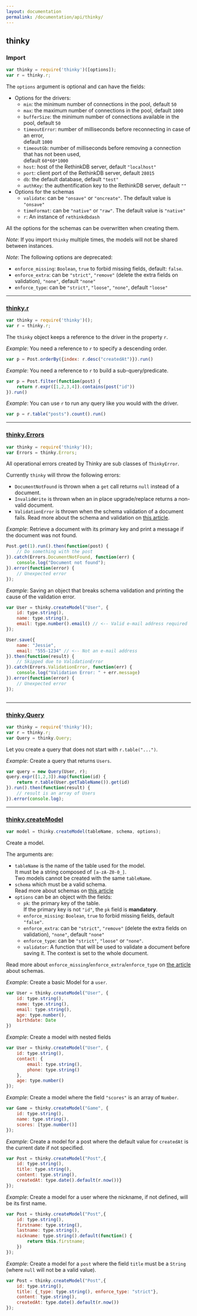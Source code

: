 ```yaml
---
layout: documentation
permalink: /documentation/api/thinky/
---
```


## thinky

### Import

```js
var thinky = require('thinky')([options]);
var r = thinky.r;
```

The `options` argument is optional and can have the fields:

- Options for the drivers:
    - `min`: the minimum number of connections in the pool, default `50`
    - `max`: the maximum number of connections in the pool, default `1000`
    - `bufferSize`: the minimum number of connections available in the pool, default `50`
    - `timeoutError`: number of milliseconds before reconnecting in case of an error,   
    default `1000`
    - `timeoutGb`: number of milliseconds before removing a connection that has not been used,   
    default `60*60*1000`
    - `host`: host of the RethinkDB server, default `"localhost"`
    - `port`: client port of the RethinkDB server, default `28015`
    - `db`: the default database, default `"test"`
    - `authKey`: the authentification key to the RethinkDB server, default `""`
- Options for the schemas
    - `validate`: can be `"onsave"` or `"oncreate"`. The default value is `"onsave"`
    - `timeFormat`: can be `"native"` or `"raw"`. The default value is `"native"`
    - `r`: An instance of `rethinkdbdash`

All the options for the schemas can be overwritten when creating them.



_Note_: If you import `thinky` multiple times, the models will not be shared
between instances.

_Note_: The following options are deprecated:

- `enforce_missing`: `Boolean`, `true` to forbid missing fields, default: `false`.
- `enforce_extra`: can be `"strict"`, `"remove"` (delete the extra fields on validation), `"none"`, default `"none"`
- `enforce_type`: can be `"strict"`, `"loose"`, `"none"`, default `"loose"`


--------------


<div id="r"></div>

### [thinky.r](#r)

```js
var thinky = require('thinky')();
var r = thinky.r;
```

The `thinky` object keeps a reference to the driver in the property `r`.


_Example_: You need a reference to `r` to specify a descending order.

```js
var p = Post.orderBy({index: r.desc("createdAt")}).run()
```

_Example_: You need a reference to `r` to build a sub-query/predicate.

```js
var p = Post.filter(function(post) {
    return r.expr([1,2,3,4]).contains(post("id"))
}).run()
```


_Example_: You can use `r` to run any query like you would with the driver.

```js
var p = r.table("posts").count().run()
```

--------------


<div id="errors"></div>

### [thinky.Errors](#errors)

```js
var thinky = require('thinky')();
var Errors = thinky.Errors;
```

All operational errors created by Thinky are sub classes of `ThinkyError`.

Currently `thinky` will throw the following errors:

- `DocumentNotFound` is thrown when a `get` call returns `null` instead of a document.
- `InvalidWrite` is thrown when an in place upgrade/replace returns a non-valid document.
- `ValidationError` is thrown when the schema validation of a document fails.
  Read more about the schema and validation on [this article](/documentation/schemas/).


_Example_: Retrieve a document with its primary key and print a message
if the document was not found.

```js
Post.get(1).run().then(function(post) {
    // Do something with the post
}).catch(Errors.DocumentNotFound, function(err) {
    console.log("Document not found");
}).error(function(error) {
    // Unexpected error
});
```
_Example_: Saving an object that breaks schema validation and printing
the cause of the validation error.

```js
var User = thinky.createModel("User", {
    id: type.string(),
    name: type.string(),
    email: type.number().email() // <-- Valid e-mail address required
});

User.save({
    name: "Jessie",
    email: "555-1234" // <-- Not an e-mail address
}).then(function(result) {
    // Skipped due to ValidationError
}).catch(Errors.ValidationError, function(err) {
    console.log("Validation Error: " + err.message)
}).error(function(error) {
    // Unexpected error
});



```

--------------


<div id="query"></div>

### [thinky.Query](#query)

```js
var thinky = require('thinky')();
var r = thinky.r;
var Query = thinky.Query;
```

Let you create a query that does not start with `r.table("...")`.


_Example_: Create a query that returns `Users`.

```js
var query = new Query(User, r);
query.expr([1,2,3]).map(function(id) {
    return r.table(User.getTableName()).get(id)
}).run().then(function(result) {
    // result is an array of Users
}).error(console.log);
```


--------------


<div id="createmodel"></div>

### [thinky.createModel](#createmodel)

```js
var model = thinky.createModel(tableName, schema, options);
```

Create a model.

The arguments are:

- `tableName` is the name of the table used for the model.   
It must be a string composed of `[a-zA-Z0-0_]`.    
Two models cannot be created with the same `tableName`.
- `schema` which must be a valid schema.  
Read more about schemas on [this article](/documentation/schemas/)
- `options` can be an object with the fields:
    - `pk`: the primary key of the table.   
    If the primary key is not `"id"`, the `pk` field is __mandatory__.
    - `enforce_missing`: `Boolean`, `true` to forbid missing fields, default `"false"`.
    - `enforce_extra`: can be `"strict"`, `"remove"` (delete the extra fields on validation), `"none"`, default `"none"`
    - `enforce_type`: can be `"strict"`, `"loose"` or `"none"`.
    - `validator`: A function that will be used to validate a document before saving it. The context is set to the whole document.

Read more about `enforce_missing`/`enforce_extra`/`enforce_type` on [the article](/documentation/schemas/) about schemas.

_Example_: Create a basic Model for a `user`.

```js
var User = thinky.createModel("User", {
    id: type.string(),
    name: type.string(),
    email: type.string(),
    age: type.number(),
    birthdate: Date
})
```

_Example_: Create a model with nested fields

```js
var User = thinky.createModel("User", {
    id: type.string(),
    contact: {
        email: type.string(),
        phone: type.string()
    },
    age: type.number()
});
```

_Example_: Create a model where the field `"scores"` is an array of `Number`.

```js
var Game = thinky.createModel("Game", {
    id: type.string(),
    name: type.string(),
    scores: [type.number()]
});
```


_Example_: Create a model for a post where the default value for `createdAt` is the
current date if not specified.

```js
var Post = thinky.createModel("Post",{
    id: type.string(),
    title: type.string(),
    content: type.string(),
    createdAt: type.date().default(r.now())}
});
```

_Example_: Create a model for a user where the nickname, if not defined, will be its first
name.

```js
var Post = thinky.createModel("Post",{
    id: type.string(),
    firstname: type.string(),
    lastname: type.string(),
    nickname: type.string().default(function() {
        return this.firstname;
    })
});
```

_Example_: Create a model for a `post` where the field `title` must be a `String`
(where `null` will not be a valid value).

```js
var Post = thinky.createModel("Post",{
    id: type.string(),
    title: {_type: type.string(), enforce_type: "strict"},
    content: type.string(),
    createdAt: type.date().default(r.now())
});
```
